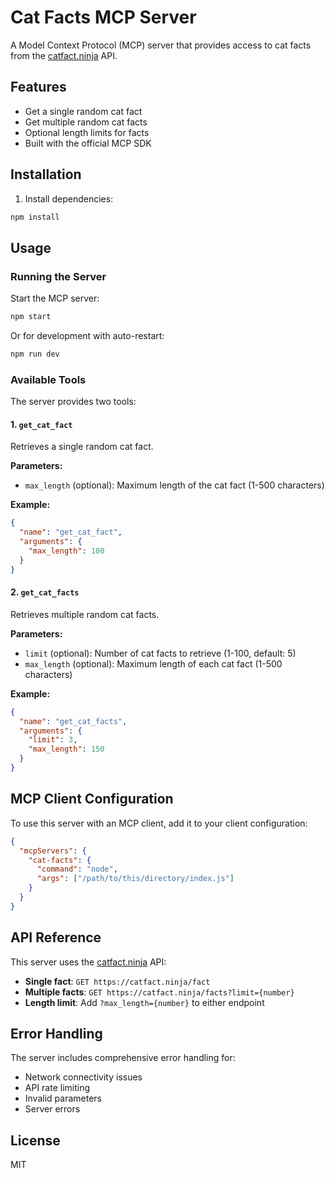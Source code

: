 # Cat Facts MCP Server

A Model Context Protocol (MCP) server that provides access to cat facts from the [catfact.ninja](https://catfact.ninja/) API.

## Features

- Get a single random cat fact
- Get multiple random cat facts
- Optional length limits for facts
- Built with the official MCP SDK

## Installation

1. Install dependencies:
```bash
npm install
```

## Usage

### Running the Server

Start the MCP server:
```bash
npm start
```

Or for development with auto-restart:
```bash
npm run dev
```

### Available Tools

The server provides two tools:

#### 1. `get_cat_fact`
Retrieves a single random cat fact.

**Parameters:**
- `max_length` (optional): Maximum length of the cat fact (1-500 characters)

**Example:**
```json
{
  "name": "get_cat_fact",
  "arguments": {
    "max_length": 100
  }
}
```

#### 2. `get_cat_facts`
Retrieves multiple random cat facts.

**Parameters:**
- `limit` (optional): Number of cat facts to retrieve (1-100, default: 5)
- `max_length` (optional): Maximum length of each cat fact (1-500 characters)

**Example:**
```json
{
  "name": "get_cat_facts",
  "arguments": {
    "limit": 3,
    "max_length": 150
  }
}
```

## MCP Client Configuration

To use this server with an MCP client, add it to your client configuration:

```json
{
  "mcpServers": {
    "cat-facts": {
      "command": "node",
      "args": ["/path/to/this/directory/index.js"]
    }
  }
}
```

## API Reference

This server uses the [catfact.ninja](https://catfact.ninja/) API:

- **Single fact**: `GET https://catfact.ninja/fact`
- **Multiple facts**: `GET https://catfact.ninja/facts?limit={number}`
- **Length limit**: Add `?max_length={number}` to either endpoint

## Error Handling

The server includes comprehensive error handling for:
- Network connectivity issues
- API rate limiting
- Invalid parameters
- Server errors

## License

MIT